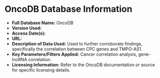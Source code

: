 # OncoDB Database Information

* **Full Database Name:** OncoDB
* **Version Used:**
* **Access Date(s):** 
* **URL:** 
* **Description of Data Used:** Used to further corroborate findings, specifically the correlation between CPC genes and TMPO-AS1.
* **Key Parameters/Filters Applied:** Cancer correlation analysis, gene-lncRNA correlation.
* **Licensing Information:** Refer to the OncoDB documentation or source for specific licensing details.

